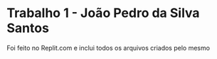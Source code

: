 # Trabalho 1 - João Pedro da Silva Santos
Foi feito no Replit.com e inclui todos os arquivos criados pelo mesmo
